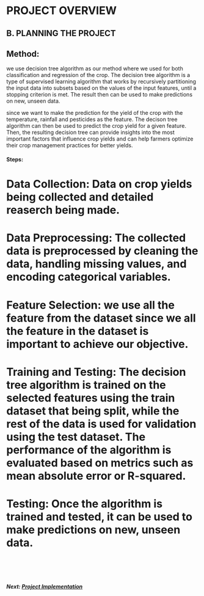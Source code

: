 # PROJECT OVERVIEW
## B. PLANNING THE PROJECT

## Method:

we use decision tree algorithm as our method where we used for both classification and regression of the crop. The decision tree algorithm is a type of supervised learning algorithm that works by recursively partitioning the input data into subsets based on the values of the input features, until a stopping criterion is met. The result then can be used to make predictions on new, unseen data.

since we want to make the prediction for the yield of the crop with the temperature, rainfall and pesticides as the feature. The decison tree algorithm can then be used to predict the crop yield for a given feature. Then, the resulting decision tree can provide insights into the most important factors that influence crop yields and can help farmers optimize their crop management practices for better yields.

#### Steps:

# Data Collection: Data on crop yields being collected and detailed reaserch being made.

# Data Preprocessing: The collected data is preprocessed by cleaning the data, handling missing values, and encoding categorical variables.

# Feature Selection: we use all the feature from the dataset since we all the feature in the dataset is important to achieve our objective.

# Training and Testing: The decision tree algorithm is trained on the selected features using the train dataset that being split, while the rest of the data is used for validation using the test dataset. The performance of the algorithm is evaluated based on metrics such as mean absolute error or R-squared.

# Testing: Once the algorithm is trained and tested, it can be used to make predictions on new, unseen data.


<br><br><br>
##### Next: [Project Implementation](C-PROJECT_IMPLEMENTATION.md)
